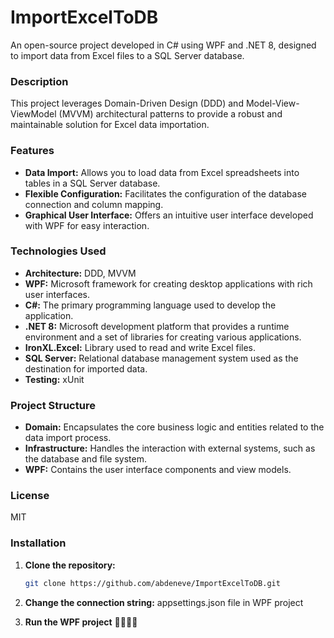 # ImportExcelToDB

An open-source project developed in C# using WPF and .NET 8, designed to import data from Excel files to a SQL Server database.

### Description
This project leverages Domain-Driven Design (DDD) and Model-View-ViewModel (MVVM) architectural patterns to provide a robust and maintainable solution for Excel data importation.

### Features
* **Data Import:** Allows you to load data from Excel spreadsheets into tables in a SQL Server database.
* **Flexible Configuration:** Facilitates the configuration of the database connection and column mapping.
* **Graphical User Interface:** Offers an intuitive user interface developed with WPF for easy interaction.

### Technologies Used
* **Architecture:** DDD, MVVM
* **WPF:** Microsoft framework for creating desktop applications with rich user interfaces.
* **C#:** The primary programming language used to develop the application.
* **.NET 8:** Microsoft development platform that provides a runtime environment and a set of libraries for creating various applications.
* **IronXL.Excel:** Library used to read and write Excel files.
* **SQL Server:** Relational database management system used as the destination for imported data.
* **Testing:** xUnit

### Project Structure
* **Domain:** Encapsulates the core business logic and entities related to the data import process.
* **Infrastructure:** Handles the interaction with external systems, such as the database and file system.
* **WPF:** Contains the user interface components and view models.

### License
MIT

### Installation
1. **Clone the repository:**
   ```bash
   git clone https://github.com/abdeneve/ImportExcelToDB.git

2. **Change the connection string:**
   appsettings.json file in WPF project

3. **Run the WPF project** 🚀🚀🚀🎉
